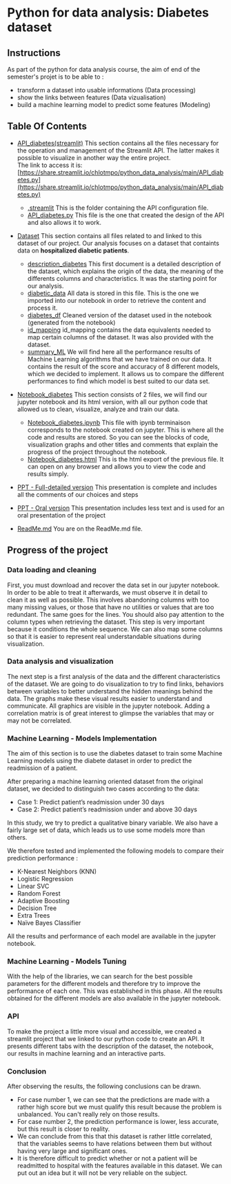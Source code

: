 # Python for data analysis: Diabetes dataset

## Instructions
As part of the python for data analysis course, the aim of end of the semester's projet is to be able to :
- transform a dataset into usable informations (Data processing)
- show the links between features (Data vizualisation)
- build a machine learning model to predict some features (Modeling)

## Table Of Contents
- [API_diabetes(streamlit)](./API_diabetes(streamlit)/)
This section contains all the files necessary for the operation and management of the Streamlit API. The latter makes it possible to visualize in another way the entire project.     
The link to access it is: [https://share.streamlit.io/chlotmpo/python_data_analysis/main/API_diabetes.py](https://share.streamlit.io/chlotmpo/python_data_analysis/main/API_diabetes.py)
  - [.streamlit](./API_diabetes(streamlit)/.streamlit/)
  This is the folder containing the API configuration file.
  - [API_diabetes.py](./API_diabetes(streamlit)/API_diabetes.py/)
  This file is the one that created the design of the API and also allows it to work. 
  
- [Dataset](./Dataset)
This section contains all files related to and linked to this dataset of our project.
Our analysis focuses on a dataset that containts data on **hospitalized diabetic patients**. 
  - [description_diabetes](./Dataset/description_diabetes)
  This first document is a detailed description of the dataset, which explains the origin of the data, the meaning of the     differents columns and characteristics. It was the starting point for our analysis. 
  - [diabetic_data](./Dataset/diabetic_data)
  All data is stored in this file. This is the one we imported into our notebook in order to retrieve the content and process it.
  - [diabetes_df](./Dataset/diabetes_df)
  Cleaned version of the dataset used in the notebook (generated from the notebook)
  - [id_mapping](./Dataset/id_mapping)
  id_mapping contains the data equivalents needed to map certain columns of the dataset. It was also provided with the dataset.
  - [summary_ML](./Dataset/summary_ML)
  We will find here all the performance results of Machine Learning algorithms that we have trained on our data. It contains the result of the score and accuracy of 8 different models, which we decided to implement. It allows us to compare the different performances to find which model is best suited to our data set. 
  
- [Notebook_diabetes](./Notebook_diabetes/)
This section consists of 2 files, we will find our jupyter notebook and its html version, with all our python code that allowed us to clean, visualize, analyze and train our data. 
  - [Notebook_diabetes.ipynb](./Notebook_diabetes/Notebook_diabetes.ipynb)
  This file with ipynb terminaison corresponds to the notebook created on jupyter. This is where all the code and results are stored. So you can see the blocks of code, visualization graphs and other titles and comments that explain the progress of the project throughout the notebook. 
  - [Notebook_diabetes.html](./Notebook_diabetes/Notebook_diabetes.html) 
  This is the html export of the previous file. It can open on any browser and allows you to view the code and results simply. 
  
- [PPT - Full-detailed version](./PPT-Full-detailed-version.pdf)
This presentation is complete and includes all the comments of our choices and steps 

- [PPT - Oral version](./PPT-Oral-version.pdf)
This presentation includes less text and is used for an oral presentation of the project

- [ReadMe.md](./README.md)
You are on the ReadMe.md file. 

## Progress of the project 

### Data loading and cleaning 
First, you must download and recover the data set in our jupyter notebook. In order to be able to treat it afterwards, we must observe it in detail to clean it as well as possible. This involves abandoning columns with too many missing values, or those that have no utilities or values that are too redundant. The same goes for the lines. You should also pay attention to the column types when retrieving the dataset.
This step is very important because it conditions the whole sequence. We can also map some columns so that it is easier to represent real understandable situations during visualization. 

### Data analysis and visualization
The next step is a first analysis of the data and the different characteristics of the dataset. We are going to do visualization to try to find links, behaviors between variables to better understand the hidden meanings behind the data. The graphs make these visual results easier to understand and communicate. 
All graphics are visible in the jupyter notebook. Adding a correlation matrix is of great interest to glimpse the variables that may or may not be correlated.

### Machine Learning - Models Implementation
The aim of this section is to use the diabetes dataset to train some Machine Learning models using the diabete dataset in order to predict the readmission of a patient. 

After preparing a machine learning oriented dataset from the original dataset, we decided to distinguish two cases according to the data:
- Case 1: Predict patient’s readmission under 30 days
- Case 2: Predict patient’s readmission under and above 30 days

In this study, we try to predict a qualitative binary variable. We also have a fairly large set of data, which leads us to use some models more than others.

We therefore tested and implemented the following models to compare their prediction performance :
- K-Nearest Neighbors (KNN) 
- Logistic Regression 
- Linear SVC 
- Random Forest 
- Adaptive Boosting 
- Decision Tree
- Extra Trees 
- Naïve Bayes Classifier

All the results and performance of each model are available in the jupyter notebook.

### Machine Learning - Models Tuning 
With the help of the libraries, we can search for the best possible parameters for the different models and therefore try to improve the performance of each one. This was established in this phase. All the results obtained for the different models are also available in the jupyter notebook.

### API 
To make the project a little more visual and accessible, we created a streamlit project that we linked to our python code to create an API. It presents different tabs with the description of the dataset, the notebook, our results in machine learning and an interactive parts. 

### Conclusion
After observing the results, the following conclusions can be drawn. 
- For case number 1, we can see that the predictions are made with a rather high score but we must qualify this result because the problem is unbalanced. You can't really rely on those results. 
- For case number 2, the prediction performance is lower, less accurate, but this result is closer to reality. 
- We can conclude from this that this dataset is rather little correlated, that the variables seems to have relations between them but without having very large and significant ones. 
- It is therefore difficult to predict whether or not a patient will be readmitted to hospital with the features available in this dataset. We can put out an idea but it will not be very reliable on the subject. 



